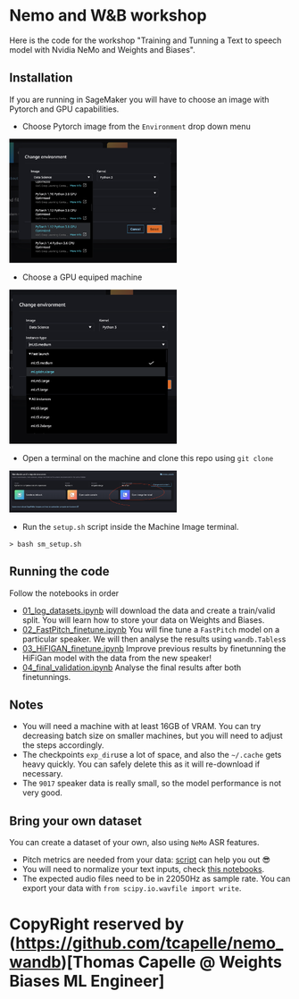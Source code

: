 # Nemo and W&B workshop

Here is the code for the workshop "Training and Tunning a Text to speech model with Nvidia NeMo and Weights and Biases".

## Installation

If you are running in SageMaker you will have to choose an image with Pytorch and GPU capabilities. 
- Choose Pytorch image from the `Environment` drop down menu
<img src="images/sm_pt_image.png" width="300">

- Choose a GPU equiped machine
<img src="images/sm_gpu.png" width="300">

- Open a terminal on the machine and clone this repo using `git clone`
<img src="images/sm_term.png" width="300">

- Run the `setup.sh` script inside the Machine Image terminal.
```
> bash sm_setup.sh
```


## Running the code

Follow the notebooks in order

- [01_log_datasets.ipynb](01_log_datasets.ipynb) will download the data and create a train/valid split. You will learn how to store your data on Weights and Biases.
- [02_FastPitch_finetune.ipynb](02_FastPitch_finetune.ipynb) You will fine tune a `FastPitch` model on a particular speaker. We will then analyse the results using `wandb.Tables`s
- [03_HiFIGAN_finetune.ipynb](03_HiFIGAN_finetune.ipynb) Improve previous results by finetunning the HiFiGan model with the data from the new speaker!
- [04_final_validation.ipynb](04_final_validation.ipynb) Analyse the final results after both finetunnings.

## Notes

- You will need a machine with at least 16GB of VRAM. You can try decreasing batch size on smaller machines, but you will need to adjust the steps accordingly.
- The checkpoints `exp_dir`use a lot of space, and also the `~/.cache` gets heavy quickly. You can safely delete this as it will re-download if necessary.
- The `9017` speaker data is really small, so the model performance is not very good. 

## Bring your own dataset

You can create a dataset of your own, also using `NeMo` ASR features. 
- Pitch metrics are needed from your data: [script](https://raw.githubusercontent.com/NVIDIA/NeMo/main/scripts/dataset_processing/tts/compute_speaker_stats.py) can help you out 😎
- You will need to normalize your text inputs, check [this notebooks](https://github.com/NVIDIA/NeMo/blob/main/tutorials/text_processing/Text_(Inverse)_Normalization.ipynb).
- The expected audio files need to be in 22050Hz as sample rate. You can export your data with `from scipy.io.wavfile import write`.

# CopyRight reserved by (https://github.com/tcapelle/nemo_wandb)[Thomas Capelle @ Weights Biases ML Engineer] 

